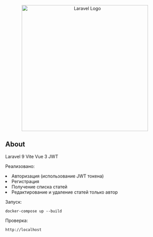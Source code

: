 <p align="center"><a href="https://laravel.com" target="_blank"><img src="https://raw.githubusercontent.com/laravel/art/master/logo-lockup/5%20SVG/2%20CMYK/1%20Full%20Color/laravel-logolockup-cmyk-red.svg" width="400" alt="Laravel Logo"></a></p>

## About 
Laravel 9 Vite Vue 3 JWT

Реализовано:
<li>Авторизация (использование JWT токена)</li>
<li>Регистрация</li>
<li>Получение списка статей</li>
<li>Редактирование и удаление статей только автор</li>

Запуск:

    docker-compose up --build  

Проверка:


    http://localhost
